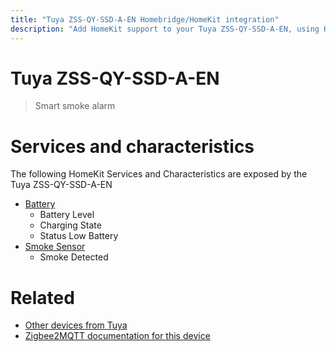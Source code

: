 ```yaml
---
title: "Tuya ZSS-QY-SSD-A-EN Homebridge/HomeKit integration"
description: "Add HomeKit support to your Tuya ZSS-QY-SSD-A-EN, using Homebridge, Zigbee2MQTT and homebridge-z2m."
---
```

<!---
This file has been GENERATED using src/docgen/docgen.ts
DO NOT EDIT THIS FILE MANUALLY!
-->
# Tuya ZSS-QY-SSD-A-EN
> Smart smoke alarm


# Services and characteristics
The following HomeKit Services and Characteristics are exposed by
the Tuya ZSS-QY-SSD-A-EN

* [Battery](../../battery.md)
  * Battery Level
  * Charging State
  * Status Low Battery
* [Smoke Sensor](../../sensors.md)
  * Smoke Detected


# Related
* [Other devices from Tuya](../index.md#tuya)
* [Zigbee2MQTT documentation for this device](https://www.zigbee2mqtt.io/devices/ZSS-QY-SSD-A-EN.html)